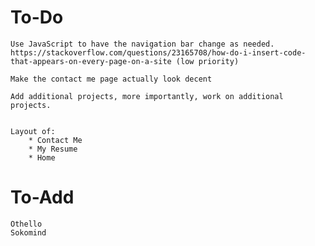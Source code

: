 


# To-Do

    Use JavaScript to have the navigation bar change as needed.
    https://stackoverflow.com/questions/23165708/how-do-i-insert-code-that-appears-on-every-page-on-a-site (low priority)

    Make the contact me page actually look decent

    Add additional projects, more importantly, work on additional projects.


    Layout of:
        * Contact Me
        * My Resume
        * Home



# To-Add

    Othello
    Sokomind
    